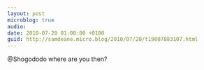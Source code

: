 ```yaml
---
layout: post
microblog: true
audio: 
date: 2010-07-20 01:00:00 +0100
guid: http://samdeane.micro.blog/2010/07/20/t19007883107.html
---
```

@Shogododo where are you then?
